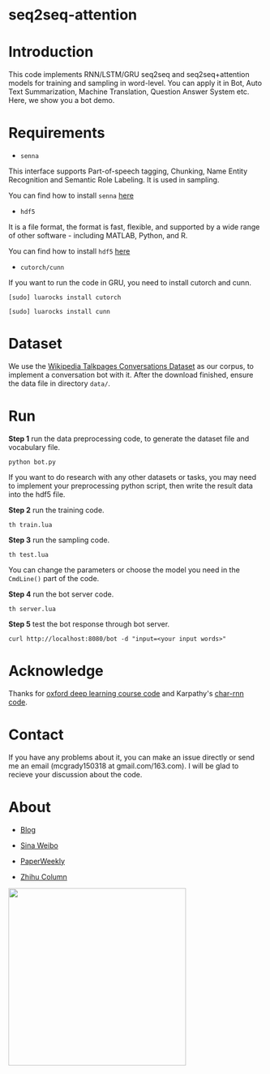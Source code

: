 # seq2seq-attention

# Introduction

This code implements RNN/LSTM/GRU seq2seq and seq2seq+attention models for training and sampling in word-level. You can apply it in Bot, Auto Text Summarization, Machine Translation, Question Answer System etc. Here, we show you a bot demo.

# Requirements

- <code>senna</code> 

This interface supports Part-of-speech tagging, Chunking, Name Entity Recognition and Semantic Role Labeling. It is used in sampling.

You can find how to install `senna` [here](https://github.com/torch/senna)

- <code>hdf5</code>

It is a file format, the format is fast, flexible, and supported by a wide range of other software - including MATLAB, Python, and R.

You can find how to install `hdf5` [here](https://github.com/deepmind/torch-hdf5/blob/master/doc/usage.md)

- <code>cutorch/cunn</code>

If you want to run the code in GRU, you need to install cutorch and cunn.

`[sudo] luarocks install cutorch`

`[sudo] luarocks install cunn`


# Dataset

We use the [Wikipedia Talkpages Conversations Dataset](http://pan.baidu.com/s/1kVHCxwj) as our corpus, to implement a conversation bot with it. After the download finished, ensure the data file in directory `data/`.


# Run

<b>Step 1</b> run the data preprocessing code, to generate the dataset file and vocabulary file.

`python bot.py`

If you want to do research with any other datasets or tasks, you may need to implement your preprocessing python script, then write the result data into the hdf5 file.

<b>Step 2</b> run the training code.

`th train.lua`

<b>Step 3</b> run the sampling code.

`th test.lua`

You can change the parameters or choose the model you need in the `CmdLine()` part of the code.

<b>Step 4</b> run the bot server code.

`th server.lua`

<b>Step 5</b> test the bot response through bot server.

`curl http://localhost:8080/bot -d "input=<your input words>"`

# Acknowledge

Thanks for [oxford deep learning course code](https://github.com/oxford-cs-ml-2015/practical6) and Karpathy's [char-rnn code](https://github.com/karpathy/char-rnn).

# Contact

If you have any problems about it, you can make an issue directly or send me an email (mcgrady150318 at gmail.com/163.com). I will be glad to recieve your discussion about the code.

# About

- [Blog](rsarxiv.github.io)

- [Sina Weibo](http://weibo.com/u/1921046714)

- [PaperWeekly](http://mp.weixin.qq.com/s?__biz=MzIwMTc4ODE0Mw==&mid=2247483767&idx=1&sn=740fb58eb9ddb57457adb0135a0870a3#rd)

- [Zhihu Column](https://zhuanlan.zhihu.com/paperweekly)

<img src="http://rsarxiv.github.io/2016/05/13/Paper%E7%BF%BB%E8%AF%91%E5%88%97%E8%A1%A8/qrcode.jpg" height="350px" align="left">








